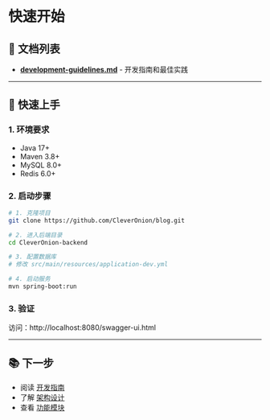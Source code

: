 # 快速开始

## 📖 文档列表

- [**development-guidelines.md**](./development-guidelines.md) - 开发指南和最佳实践

---

## 🚀 快速上手

### 1. 环境要求

- Java 17+
- Maven 3.8+
- MySQL 8.0+
- Redis 6.0+

### 2. 启动步骤

```bash
# 1. 克隆项目
git clone https://github.com/CleverOnion/blog.git

# 2. 进入后端目录
cd CleverOnion-backend

# 3. 配置数据库
# 修改 src/main/resources/application-dev.yml

# 4. 启动服务
mvn spring-boot:run
```

### 3. 验证

访问：http://localhost:8080/swagger-ui.html

---

## 📚 下一步

- 阅读 [开发指南](./development-guidelines.md)
- 了解 [架构设计](../02-architecture/)
- 查看 [功能模块](../03-features/)
